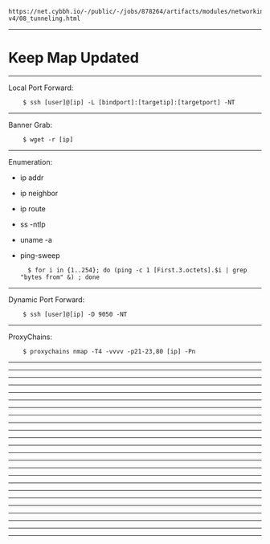     https://net.cybbh.io/-/public/-/jobs/878264/artifacts/modules/networking/slides-v4/08_tunneling.html
_________________________________________________________________________________________________________________
# Keep Map Updated

        
_________________________________________________________________________________________________________________
Local Port Forward:

        $ ssh [user]@[ip] -L [bindport]:[targetip]:[targetport] -NT
_________________________________________________________________________________________________________________
Banner Grab: 

        $ wget -r [ip]
_________________________________________________________________________________________________________________
Enumeration:

- ip addr
- ip neighbor
- ip route
- ss -ntlp
- uname -a
- ping-sweep

        $ for i in {1..254}; do (ping -c 1 [First.3.octets].$i | grep "bytes from" &) ; done
_________________________________________________________________________________________________________________
Dynamic Port Forward:

        $ ssh [user]@[ip] -D 9050 -NT
_________________________________________________________________________________________________________________
ProxyChains: 

        $ proxychains nmap -T4 -vvvv -p21-23,80 [ip] -Pn
_________________________________________________________________________________________________________________

_________________________________________________________________________________________________________________

_________________________________________________________________________________________________________________

_________________________________________________________________________________________________________________

_________________________________________________________________________________________________________________

_________________________________________________________________________________________________________________

_________________________________________________________________________________________________________________

_________________________________________________________________________________________________________________

_________________________________________________________________________________________________________________

_________________________________________________________________________________________________________________

_________________________________________________________________________________________________________________

_________________________________________________________________________________________________________________

_________________________________________________________________________________________________________________

_________________________________________________________________________________________________________________

_________________________________________________________________________________________________________________

_________________________________________________________________________________________________________________

_________________________________________________________________________________________________________________

_________________________________________________________________________________________________________________

_________________________________________________________________________________________________________________

_________________________________________________________________________________________________________________

_________________________________________________________________________________________________________________

_________________________________________________________________________________________________________________

_________________________________________________________________________________________________________________

_________________________________________________________________________________________________________________
